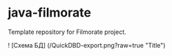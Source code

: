 # java-filmorate
Template repository for Filmorate project.

! [Схема БД] (/QuickDBD-export.png?raw=true "Title")